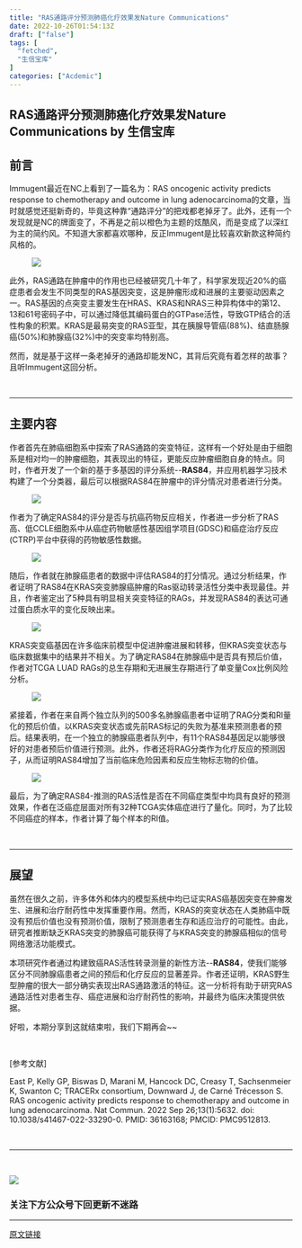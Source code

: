 ```yaml
---
title: "RAS通路评分预测肺癌化疗效果发Nature Communications"
date: 2022-10-26T01:54:13Z
draft: ["false"]
tags: [
  "fetched",
  "生信宝库"
]
categories: ["Acdemic"]
---
```

RAS通路评分预测肺癌化疗效果发Nature Communications by 生信宝库
------
<div><section data-tool="mdnice编辑器" data-website="https://www.mdnice.com"><h2 data-tool="mdnice编辑器"><span></span><span>前言</span></h2><p data-tool="mdnice编辑器">Immugent最近在NC上看到了一篇名为：RAS oncogenic activity predicts response to chemotherapy and outcome in lung adenocarcinoma的文章，当时就感觉还挺新奇的，毕竟这种靠“通路评分”的把戏都老掉牙了。此外，还有一个发现就是NC的牌面变了，不再是之前以橙色为主题的炫酷风，而是变成了以深红为主的简约风。不知道大家都喜欢哪种，反正Immugent是比较喜欢新款这种简约风格的。</p><figure data-tool="mdnice编辑器"><img data-ratio="0.32736318407960197" data-src="https://mmbiz.qpic.cn/mmbiz_png/GL6g5Y3aR7fSpcjpFJ2nBvIPAKJhia5OamlVzYKzEoKVZHPDlK26KicXREPVPwCZMXBAjCcEiaNtoczu3dMI8Hzeg/640?wx_fmt=png" data-type="png" data-w="1005" src="https://mmbiz.qpic.cn/mmbiz_png/GL6g5Y3aR7fSpcjpFJ2nBvIPAKJhia5OamlVzYKzEoKVZHPDlK26KicXREPVPwCZMXBAjCcEiaNtoczu3dMI8Hzeg/640?wx_fmt=png"></figure><p data-tool="mdnice编辑器">此外，RAS通路在肿瘤中的作用也已经被研究几十年了，科学家发现近20%的癌症患者会发生不同类型的RAS基因突变，这是肿瘤形成和进展的主要驱动因素之一。RAS基因的点突变主要发生在HRAS、KRAS和NRAS三种异构体中的第12、13和61号密码子中，可以通过降低其编码蛋白的GTPase活性，导致GTP结合的活性构象的积累。KRAS是最易突变的RAS亚型，其在胰<span>腺</span>导管癌(88%)、结直肠腺癌(50%)和肺腺癌(32%)中的突变率均特别高。</p><p data-tool="mdnice编辑器">然而，就是基于这样一条老掉牙的通路却能发NC，其背后究竟有着怎样的故事？且听Immugent这回分析。</p><p data-tool="mdnice编辑器"><br></p><hr data-tool="mdnice编辑器"><h2 data-tool="mdnice编辑器"><span></span><span>主要内容</span></h2><p data-tool="mdnice编辑器">作者首先在肺癌细胞系中探索了RAS通路的突变特征，这样有一个好处是由于细胞系是相对均一的肿瘤细胞，其表现出的特征，更能反应肿瘤细胞自身的特点。同时，作者开发了一个新的基于多基因的评分系统--<strong>RAS84</strong>，并应用机器学习技术构建了一个分类器，最后可以根据RAS84在肿瘤中的评分情况对患者进行分类。</p><figure data-tool="mdnice编辑器"><img data-ratio="0.8995098039215687" data-src="https://mmbiz.qpic.cn/mmbiz_png/GL6g5Y3aR7fSpcjpFJ2nBvIPAKJhia5OaEK0PReficOibibfDZtIuwM3pw9exht9BJoW70hicZMcXFdI0pGDw3wdyuQ/640?wx_fmt=png" data-type="png" data-w="816" src="https://mmbiz.qpic.cn/mmbiz_png/GL6g5Y3aR7fSpcjpFJ2nBvIPAKJhia5OaEK0PReficOibibfDZtIuwM3pw9exht9BJoW70hicZMcXFdI0pGDw3wdyuQ/640?wx_fmt=png"></figure><p data-tool="mdnice编辑器">作者为了确定RAS84的评分是否与抗癌药物反应相关，作者进一步分析了RAS高、低CCLE细胞系中从癌症药物敏感性基因组学项目(GDSC)和癌症治疗反应(CTRP)平台中获得的药物敏感性数据。</p><figure data-tool="mdnice编辑器"><img data-ratio="0.9135135135135135" data-src="https://mmbiz.qpic.cn/mmbiz_png/GL6g5Y3aR7fSpcjpFJ2nBvIPAKJhia5OaBsW1b0WQNlsSVbMiczUuJnkGIWYZjSJGUyXrOp4m8WlQUkicjEdTpe3w/640?wx_fmt=png" data-type="png" data-w="925" src="https://mmbiz.qpic.cn/mmbiz_png/GL6g5Y3aR7fSpcjpFJ2nBvIPAKJhia5OaBsW1b0WQNlsSVbMiczUuJnkGIWYZjSJGUyXrOp4m8WlQUkicjEdTpe3w/640?wx_fmt=png"></figure><p data-tool="mdnice编辑器">随后，作者就在肺腺癌患者的数据中评估RAS84的打分情况。通过分析结果，作者证明了RAS84在KRAS突变肺腺癌肿瘤的Ras驱动转录活性分类中表现最佳。并且，作者鉴定出了5种具有明显相关突变特征的RAGs，并发现RAS84的表达可通过蛋白质水平的变化反映出来。</p><figure data-tool="mdnice编辑器"><img data-ratio="1.1281489594742606" data-src="https://mmbiz.qpic.cn/mmbiz_png/GL6g5Y3aR7fSpcjpFJ2nBvIPAKJhia5OaMoo4UJgZYFk2KPSVibRhjGHxzEq3HLkq12R5uxw6YJornKMGLqQjL1w/640?wx_fmt=png" data-type="png" data-w="913" src="https://mmbiz.qpic.cn/mmbiz_png/GL6g5Y3aR7fSpcjpFJ2nBvIPAKJhia5OaMoo4UJgZYFk2KPSVibRhjGHxzEq3HLkq12R5uxw6YJornKMGLqQjL1w/640?wx_fmt=png"></figure><p data-tool="mdnice编辑器">KRAS突变癌基因在许多临床前模型中促进肿瘤进展和转移，但KRAS突变状态与临床数据集中的结果并不相关。为了确定RAS84在肺腺癌中是否具有预后价值，作者对TCGA LUAD RAGs的总生存期和无进展生存期进行了单变量Cox比例风险分析。</p><figure data-tool="mdnice编辑器"><img data-ratio="1.0982721382289418" data-src="https://mmbiz.qpic.cn/mmbiz_png/GL6g5Y3aR7fSpcjpFJ2nBvIPAKJhia5OaxuZ02428kFZD5FZBDoMicAHO0PvuYaRcH99gg6iccKfVGRB6hEibq7r3Q/640?wx_fmt=png" data-type="png" data-w="926" src="https://mmbiz.qpic.cn/mmbiz_png/GL6g5Y3aR7fSpcjpFJ2nBvIPAKJhia5OaxuZ02428kFZD5FZBDoMicAHO0PvuYaRcH99gg6iccKfVGRB6hEibq7r3Q/640?wx_fmt=png"></figure><p data-tool="mdnice编辑器">紧接着，作者在来自两个独立队列的500多名肺腺癌患者中证明了RAG分类和RI量化的预后价值，以KRAS突变状态或先前RAS标记的失败为基准来预测患者的预后。结果表明，在一个独立的肺腺癌患者队列中，有11个RAS84基因足以能够很好的对患者预后价值进行预测。此外，作者还将RAG分类作为化疗反应的预测因子，从而证明RAS84增加了当前临床危险因素和反应生物标志物的价值。</p><figure data-tool="mdnice编辑器"><img data-ratio="1.2337023370233702" data-src="https://mmbiz.qpic.cn/mmbiz_png/GL6g5Y3aR7fSpcjpFJ2nBvIPAKJhia5Oa6U8icK8KRjZ2szFzgKw5e4NHE6HAaiaMibR3zEd3NaOArP76aRVbmVDsw/640?wx_fmt=png" data-type="png" data-w="813" src="https://mmbiz.qpic.cn/mmbiz_png/GL6g5Y3aR7fSpcjpFJ2nBvIPAKJhia5Oa6U8icK8KRjZ2szFzgKw5e4NHE6HAaiaMibR3zEd3NaOArP76aRVbmVDsw/640?wx_fmt=png"></figure><p data-tool="mdnice编辑器">最后，为了确定RAS84-推测的RAS活性是否在不同癌症类型中均具有良好的预测效果，作者在泛癌症层面对所有32种TCGA实体癌症进行了量化。同时，为了比较不同癌症的样本，作者计算了每个样本的RI值。</p><p data-tool="mdnice编辑器"><br></p><hr data-tool="mdnice编辑器"><h2 data-tool="mdnice编辑器"><span></span><span>展望</span></h2><p data-tool="mdnice编辑器">虽然在很久之前，许多体外和体内的模型系统中均已证实RAS癌基因突变在肿瘤发生、进展和治疗耐药性中发挥重要作用。然而，KRAS的突变状态在人类肺癌中既没有预后价值也没有预测价值，限制了预测患者生存和适应治疗的可能性。由此，研究者推断缺乏KRAS突变的肺腺癌可能获得了与KRAS突变的肺腺癌相似的信号网络激活功能模式。</p><p data-tool="mdnice编辑器">本项研究作者通过构建致癌RAS活性转录测量的新性方法--<strong>RAS84</strong>，使我们能够区分不同肺腺癌患者之间的预后和化疗反应的显著差异。作者还证明，KRAS野生型肿瘤的很大一部分确实表现出RAS通路激活的特征。这一分析将有助于研究RAS通路活性对患者生存、癌症进展和治疗耐药性的影响，并最终为临床决策提供依据。</p><p data-tool="mdnice编辑器">好啦，本期分享到这就结束啦，我们下期再会~~</p><p data-tool="mdnice编辑器"><br></p><p data-tool="mdnice编辑器">[参考文献]</p><p data-tool="mdnice编辑器">East P, Kelly GP, Biswas D, Marani M, Hancock DC, Creasy T, Sachsenmeier K, Swanton C; TRACERx consortium, Downward J, de Carné Trécesson S. RAS oncogenic activity predicts response to chemotherapy and outcome in lung adenocarcinoma. Nat Commun. 2022 Sep 26;13(1):5632. doi: 10.1038/s41467-022-33290-0. PMID: 36163168; PMCID: PMC9512813.</p><p data-tool="mdnice编辑器"><br></p><hr data-tool="mdnice编辑器"><p data-tool="mdnice编辑器"><br></p><p><img data-galleryid="" data-ratio="1" data-s="300,640" data-src="https://mmbiz.qpic.cn/mmbiz_jpg/GL6g5Y3aR7f28iaAPOSZyaVreHSWoQket3gNW3WtOGwutAMDGYKSk6ZBOdhDUyS95mNMn5INvyOIibBSfHgzI6sQ/640?wx_fmt=jpeg" data-type="jpeg" data-w="258" src="https://mmbiz.qpic.cn/mmbiz_jpg/GL6g5Y3aR7f28iaAPOSZyaVreHSWoQket3gNW3WtOGwutAMDGYKSk6ZBOdhDUyS95mNMn5INvyOIibBSfHgzI6sQ/640?wx_fmt=jpeg"></p><h3 data-tool="mdnice编辑器"><span>关注下方公众号下回更新不迷路</span></h3><section><mp-common-profile data-id="MzI4MjY5ODI1Nw==" data-pluginname="mpprofile" data-headimg="http://mmbiz.qpic.cn/mmbiz_png/GL6g5Y3aR7f28iaAPOSZyaVreHSWoQketIFUzNSiayMfvqbyCD0TNcBv06SGnkaO1gXRsN9icoQ23IjMJ5ta3Jia9w/0?wx_fmt=png" data-nickname="生信宝库" data-alias="sxbk2020" data-signature="用于生信知识的收集与传播，以及生信人之间学习交流。本公众号各小编平时忙于科研，更新文章较其它同类型公众号较慢，但保持宁缺毋滥的本心，只更新对大家有用的推文。" data-from="2" data-is_biz_ban="0"></mp-common-profile><span></span></section></section><p><mp-style-type data-value="3"></mp-style-type></p></div>  
<hr>
<a href="https://mp.weixin.qq.com/s/yys-fa3YiA9I31MPL0GLNQ",target="_blank" rel="noopener noreferrer">原文链接</a>
